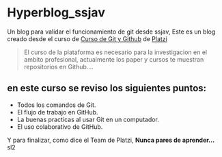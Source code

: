 # Hyperblog_ssjav
Un blog para validar el funcionamiento de git desde ssjav, 
Este es un blog creado desde el curso de [Curso de Git y Github](https://platzi.com/cursos/git-github/) de [Platzi](https://platzi.com/home/)
> El curso de la plataforma es necesario para la investigacion en el ambito profesional, 
actualmente los paper y cursos te muestran repositorios en Github....

## en este curso se reviso los siguientes puntos:
* Todos los comandos de Git.
* El flujo de trabajo en GitHub.
* La buenas practicas al usar Git en un computador.
* El uso colaborativo de GitHub.

Y para finalizar, como dice el Team de Platzi, **Nunca pares de aprender...**
sl2